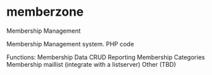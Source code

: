 # memberzone
Membership Management

Membership Management system.  PHP code 

Functions:
Membership Data  CRUD
Reporting
Membership Categories
Membership maillist (integrate with a listserver)
Other (TBD)
